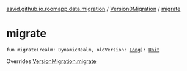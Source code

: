 [asvid.github.io.roomapp.data.migration](../index.md) / [Version0Migration](index.md) / [migrate](./migrate.md)

# migrate

`fun migrate(realm: DynamicRealm, oldVersion: `[`Long`](https://kotlinlang.org/api/latest/jvm/stdlib/kotlin/-long/index.html)`): `[`Unit`](https://kotlinlang.org/api/latest/jvm/stdlib/kotlin/-unit/index.html)

Overrides [VersionMigration.migrate](../-version-migration/migrate.md)

